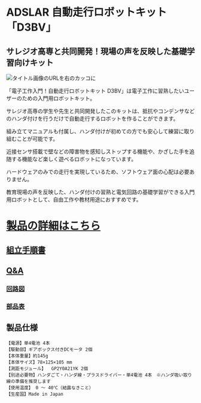 # ADSLAR 自動走行ロボットキット「D3BV」

## サレジオ高専と共同開発！現場の声を反映した基礎学習向けキット

![タイトル画像のURLを右のカッコに](https://bit-trade-one.co.jp/wp/wp-content/uploads/2022/03/D3BV515-1.jpg)

「電子工作入門！自動走行ロボットキット D3BV」は電子工作に習熟したいユーザーのための入門用ロボットキット。

サレジオ高専の学生や先生と共同開発したこのキットは、抵抗やコンデンサなどのハンダ付けを行うだけで自動走行するロボットを作ることができます。

組み立てマニュアルも付属し、ハンダ付けが初めての方でも安心して練習に取り組むことが可能です。

近接センサ搭載で壁などの障害物を感知しストップする機能や、かざした手を追随する機能など楽しく遊べるロボットになっています。

ハードウェアのみでの走行を実現しているため、ソフトウェア面の心配は必要ありません。

教育現場の声を反映した、ハンダ付けの習熟と電気回路の基礎学習ができる入門用ロボットとして、自由工作や教材用途におすすめです。


# [製品の詳細はこちら](http://bit-trade-one.co.jp/adslar/) 

## [組立手順書](https://github.com/bit-trade-one/ADSLAR_D3BV_DualDetect_DualBehavior_Vehicle/blob/master/manual/%E3%82%B5%E3%83%AC%E3%82%B8%E3%82%AA%E8%87%AA%E5%8B%95%E8%B5%B0%E8%A1%8C%E3%83%AD%E3%83%9C%E5%9F%BA%E6%9D%BF%E5%88%B6%E4%BD%9C%E6%89%8B%E9%A0%862022-03-18_.pdf)

## [Q&A](https://github.com/bit-trade-one/ADSLAR_D3BV_DualDetect_DualBehavior_Vehicle/blob/master/FAQ.md)

### [回路図](https://github.com/bit-trade-one/ADSLAR_D3BV_DualDetect_DualBehavior_Vehicle/blob/master/Schematics/ADSLAR_D3BV_DualDetect_DualBehavior_Vehicle_sch.pdf)

### [部品表](https://github.com/bit-trade-one/ADSLAR_D3BV_DualDetect_DualBehavior_Vehicle/blob/master/PartsList/ADSLAR_D3BV_DualDetect_DualBehavior_Vehicle_partsList.md)

## 製品仕様

    【電源】単4電池 4本
    【駆動部】ギアボックス付きDCモータ 2個
    【本体重量】約145g
    【本体サイズ】78×125×105 mm
    【測距モジュール】  GP2Y0A21YK 2個
    【別途必要物】ハンダごて・ハンダ線・プラスドライバー・単4電池 4本　※ハンダ吸い取り線の準備を推奨します
    【使用温度】 0 ～ 40℃（結露なきこと）
    【生産国】Made in Japan
